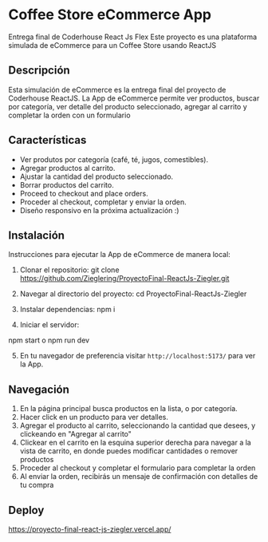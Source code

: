 # Coffee Store eCommerce App

Entrega final de Coderhouse React Js Flex
Este proyecto es una plataforma simulada de eCommerce para un Coffee Store usando ReactJS

## Descripción

Esta simulación de eCommerce es la entrega final del proyecto de Coderhouse ReactJS.
La App de eCommerce permite ver productos, buscar por categoría, ver detalle del producto seleccionado, agregar al carrito y completar la orden con un formulario

## Características

- Ver produtos por categoría (café, té, jugos, comestibles).
- Agregar productos al carrito.
- Ajustar la cantidad del producto seleccionado.
- Borrar productos del carrito.
- Proceed to checkout and place orders.
- Proceder al checkout, completar y enviar la orden.
- Diseño responsivo en la próxima actualización :)

## Instalación

Instrucciones para ejecutar la App de eCommerce de manera local:

1. Clonar el repositorio:
   git clone https://github.com/Zieglering/ProyectoFinal-ReactJs-Ziegler.git

2. Navegar al directorio del proyecto:
   cd ProyectoFinal-ReactJs-Ziegler

3. Instalar dependencias:
   npm i

4. Iniciar el servidor:

npm start o npm run dev

5. En tu navegador de preferencia visitar `http://localhost:5173/` para ver la App.

## Navegación

1. En la página principal busca productos en la lista, o por categoría.
2. Hacer click en un producto para ver detalles.
3. Agregar el producto al carrito, seleccionando la cantidad que desees, y clickeando en "Agregar al carrito"
4. Clickear en el carrito en la esquina superior derecha para navegar a la vista de carrito, en donde puedes modificar cantidades o remover productos
5. Proceder al checkout y completar el formulario para completar la orden
6. Al enviar la orden, recibirás un mensaje de confirmación con detalles de tu compra

## Deploy

https://proyecto-final-react-js-ziegler.vercel.app/
